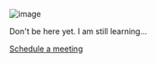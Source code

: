 ![image](https://github.com/shankarlohar/shankarlohar/assets/74100292/45a0d143-d8bc-4ed5-a70f-f5c0be5e0400)

Don't be here yet. I am still learning...


[Schedule a meeting](https://app.cal.com/shankarlohar)